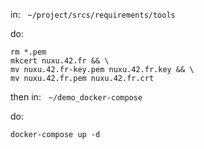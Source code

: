 in: &nbsp; `~/project/srcs/requirements/tools`

do:
```
rm *.pem
mkcert nuxu.42.fr && \
mv nuxu.42.fr-key.pem nuxu.42.fr.key && \
mv nuxu.42.fr.pem nuxu.42.fr.crt
```

then in: &nbsp; `~/demo_docker-compose`

do:
```
docker-compose up -d
```
